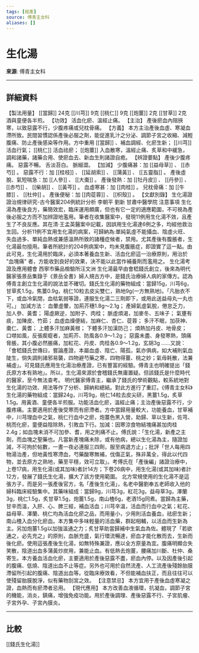 ```yaml
---
tags: [經產]
source: 傅青主女科
aliases: []
---
```


# 生化湯

**來源**: 傅青主女科  

---

## 詳細資料
【製法用量】 [[當歸]] 24克 [[川芎]] 9克 [[桃仁]] 9克 [[炮薑]] 2克 [[甘草]] 2克
酒與童便各半煎。
【功效】
活血化瘀、溫經止痛。
【主治】
產後瘀血內阻挾寒，以致惡露不行，少腹疼痛或兒枕骨痛。
【方義】
本方主治產後血虛、寒凝血滯所致。民間習慣認係產後必服之劑，能促進乳汁之分泌、調節子宮之收縮、減輕腹痛、防止產後感染等作用。方中重用 [[當歸]] 、補血調經、化瘀生新； [[川芎]] 活血行氣； [[桃仁]] 活血祛瘀； [[炮薑]] 入血散寒，溫經止痛、炙草和中緩急，調和諸藥，諸藥合用、使瘀血去、新血生則諸證自癒。
【辨證要點】
產後少腹疼痛。
惡露不暢。
舌淡苔白。
脈細澀。
【加減】
少腹痛甚：加 [[益母草]] 、 [[赤芍]] 。
惡露不行：加 [[桂枝]] 、 [[延胡索]] 、 [[蒲黃]] 、 [[五靈脂]] 。
產後虛脫、氣短喘急：加 [[人參]] 、 [[大棗]] 。
產後發熱：加 [[牡丹皮]] 、 [[丹參]] 、 [[赤芍]] 、 [[柴胡]] 、 [[黃芩]] 。
血虛寒甚：加 [[肉桂]] 。
兒枕骨痛：加 [[牛膝]] 、 [[杜仲]] 。
產後便秘：加 [[肉蓯蓉]] 、 [[枳殼]] 。
【文獻別錄】
生化湯證證治規律研究-古今醫案204例統計分析
李朝平 劉新 甘肅中醫學院
注意事項
生化湯為產後良方，藥簡效宏，臨床運用頗廣，但也有它一定的適應範圍，不可視為產後必服之方而不加辨證地濫用。筆者在收集醫案中，發現11例用生化湯不效，且產生了不良反應。其在清‧王孟英醫案中記載，因誤用生化湯達6例之多，均經他救治生回。分析11例不宜用生化湯的病案，可歸納為:單純氣虛不能攝血、陰虛火旺、失血過多、單純血熱或兼感溫熱所致的諸種症候者，禁用。尤其產後有腹脹者，生化湯最勿擅用。筆者所統計的204例病案中，均未見腹脹症，即證實了這一點。由此可見，生化湯用於臨床，必須本著養血生新、活血化瘀這一治療原則，用治於 "血塊痛" 者，方能收到良好的效果，決不能以此當作補養劑而濫用之。
生化湯考證及應用體會
西寧市藥品檢驗所汪文洲
生化湯最早由會嵇錢氏創立，後來為明代醫家張景岳集錄于《景岳全書》婦人規古方中，是錢氏治療婦人病的家傳方。認為傅青主創立生化湯的說法並不確切。錢氏生化湯的藥物組成：當歸15g，川芎6g，甘草炙1.5g，焦薑0.9g，桃仁10粒去皮尖雙仁，熟地9g(一方無熟地)。「凡胎衣不下，或血冷氣閉，血枯氣弱等證，連服生化湯二三劑即下，或用此送益母丸一丸也可。」
加減方法：
血暈虛暈，加荊芥穗1.8g～2.1g；
產婦氣虛氣脫，倦怠乏力，加人參、黃耆；
陽虛厥逆，加附子、肉桂；
脈虛煩渴，加麥冬、五味子；
氣壅有痰，加陳皮、竹茹；
血虛血燥便結，加麻仁、杏仁、蓯蓉；
多汗不眠，加茯神、棗仁、黃耆；
上體多汗加麻黃根；
下體多汗加漢防己；
煩熱加丹皮、地骨皮；
口噤如風，反張瘈瘲者，加荊芥、防風各0.9～1.2g；
惡露未盡、身發寒熱，頭痛脅脹，其小腹必然脹痛，加紅花、丹皮、肉桂各0.9～1.2g，玄胡3g
……又說：「會嵇錢氏世傳曰，嘗論產證，本屬血虛、陰亡、陽孤，氣亦俱病，如大補則氣血陡生，倘失調則諸邪易襲，四物避芍藥之寒，四物得薑、桃之妙；氣毋耗散，法兼補虛」。可見錢氏應用生化湯治療產證，已有豐富的經驗。傅青主也明確提出「錢氏原方本有熟地」。所以，生化湯來源於會稽錢氏無庸置疑。但該錢氏是什麼時代的醫家，至今無法查考。
明代醫家傅青主，繼承了錢氏的學術觀點，較系統地對生化湯的功效、用法等作了分析、歸納和總結。對此方進行了重訂。《傅青主女科》生化湯的藥物組成：當歸24g，川芎9g，桃仁14粒去皮尖研，黑薑1.5g，炙草1.5g。用黃酒、童便各半煎服。功能活血化瘀，溫經止痛；主治產後惡露不行，少腹疼痛。主要適用於產後受寒而有瘀滯者。方中當歸用量較大，功能養血，甘草補中，川芎理血中之氣，桃仁行血中之瘀，炮薑色黑入營，助歸、草以生新，佐芎、桃而化瘀，童便益陰除熱，引敗血下行。加減：因寒涼食物結塊痛甚加肉桂2.4g；如血塊未消不可加參、耆，用之則痛不止。傅氏說：「生化湯，新產之主劑，而血塊之聖藥也。凡當新產塊痛未除，或有他病，總以生化湯為主，隨證加減，不可拘於帖數，一晝一夜必連服三四劑，服至病退方止」；批評「世人每用四物湯治產，但地黃性寒滯血，芍藥酸寒無補，伐傷正氣，殊非萬全，得此以代四物，並去原方之熟地，藥至平穩，效可立取」。考傅氏在「產後編」諸證治療中，上卷17病，用生化湯(或其加味)者計14方；下卷26病中，用生化湯(或其加味)者計12方，發展了錢氏生化湯，擴大了該方使用範圍。
北方常規使用的生化湯不是這張方子，而是另一張產後官方，名「產後生化湯」，名老中醫劉奉五老師收入他的婦科臨床經驗集中。其藥味組成：當歸9g，川芎3g，紅花3g，益母草3g，澤蘭3g，桃仁1.5g，炙甘草1.5g，炮薑1.5g，南山楂6g，老酒15g同煮。當歸為主藥，甘辛而溫，入肝、心、脾三經，補血活血；川芎辛溫，活血而行血中之氣；紅花、益母草、澤蘭、桃仁均為活血化瘀之品，而用量小，少用則活血養血，祛瘀生新；南山楂入血分化瘀血。本方集中多味輕量的活血藥，群起相輔，以活血而生新為主。另加炮薑1.5g以加強溫通之力；炙甘草助當歸補中生氣血為佐。體現了「若欲通之，必先充之」的原則，血脈充盛，氣行環流暢達，瘀血才能化散而去，生新而後化瘀。使用這張產後生化湯，如無特殊兼證，應以全方原量為宜。腹痛明顯合失笑散，陰道出血多蒲黃炒炭用，兼能止血。有低熱去炮薑，腰痛加川斷、杜仲、桑寄生。本方養血活血化瘀，主要適用於產後惡露不盡，瘀血內停。以及因產後引起的腹痛、低燒、陰道出血不止等症。另外也可用於自然流產、人工流產後殘餘胎膜滯留所引起的腹痛、陰道出血等。從臨床療效看，不但能補血扶正，而且往往可以使殘留胎膜脫淨，似有藥物刮宮之效。
【注意禁忌】
本方宜用于產後血虛寒凝之證，血熱而有瘀滯者忌用。
【現代應用】
本方改善血液循環，抗凝血，調節子宮的機能，消炎，鎮痛，增強免疫功能。用於產後調理、產後惡露不行、子宮肌瘤、子宮外孕、子宮內膜炎。

---

## 比較
[[錢氏生化湯]]
